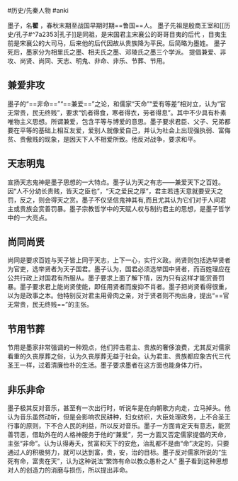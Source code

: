 #历史/先秦人物  #anki

墨子，名**翟** ，春秋末期至战国早期时期==鲁国==人。
墨子先祖是殷商王室和[[历史/孔子#^7a2353|孔子]]是同祖，是宋国君主宋襄公的哥哥目夷的后代 ，目夷生前是宋襄公的大司马，后来他的后代因故从贵族降为平民。后简略为墨姓。
墨子死后，墨家分为相里氏之墨、相夫氏之墨、邓陵氏之墨三个学派。
提倡兼爱、非攻、尚贤、尚同、天志、明鬼、非命、非乐、节葬、节用。

## 兼爱非攻

墨子的“==非命==”“==兼爱==”之论，和儒家“天命”“爱有等差”相对立，认为“官无常贵，民无终贱”，要求“饥者得食，寒者得衣，劳者得息”。其中不少具有朴素唯物主义思想。所谓兼爱，包含平等与博爱的意思。墨子要求君臣、父子、兄弟都要在平等的基础上相互友爱，爱别人就像爱自己，并认为社会上出现强执弱、富侮贫、贵傲贱的现象，是因天下人不相爱所致。他反对战争，要求和平。 

## 天志明鬼

宣扬天志鬼神是墨子思想的一大特点。墨子认为天之有志——兼爱天下之百姓。因“人不分幼长贵贱，皆天之臣也”，“天之爱民之厚”，君主若违天意就要受天之罚，反之，则会得天之赏。墨子不仅坚信鬼神其有,而且尤其认为它们对于人间君主或贵族会赏善罚暴。墨子宗教哲学中的天赋人权与制约君主的思想，是墨子哲学中的一大亮点。

## 尚同尚贤

尚同是要求百姓与天子皆上同于天志，上下一心，实行义政。尚贤则包括选举贤者为官吏，选举贤者为天子国君。墨子认为，国君必须选举国中贤者，而百姓理应在公共行政上对国君有所服从。墨子要求上面了解下情，因为只有这样才能赏善罚暴。墨子要求君上能尚贤使能，即任用贤者而废抑不肖者。墨子把尚贤看得很重，以为是政事之本。他特别反对君主用骨肉之亲，对于贤者则不拘出身，提出“==官无常贵，民无终贱==”的主张。 

## 节用节葬

节用是墨家非常强调的一种观点，他们抨击君主、贵族的奢侈浪费，尤其反对儒家看重的久丧厚葬之俗，认为久丧厚葬无益于社会。认为君主、贵族都应象古代三代圣王一样，过着清廉俭朴的生活。墨子要求墨者在这方面也能身体力行。

## 非乐非命

墨子极其反对音乐，甚至有一次出行时，听说车是在向朝歌方向走，立马掉头。他认为音乐虽然动听，但是会影响农民耕种，妇女纺织，大臣处理政务，上不合圣王行事的原则，下不合人民的利益，所以反对音乐。墨子一方面肯定天有意志，能赏善罚恶，借助外在的人格神服务于他的“兼爱”，另一方面又否定儒家提倡的天命，主张“非命”。认为认得寿夭，贫富和天下的安危，治乱都不是由“命”决定的，只要通过人的积极努力，就可以达到富，贵，安，治的目标。墨子反对儒家所说的“生死有命，富贵在天”，认为这种说法“繁饰有命以教众愚朴之人” 墨子看到这种思想对人的创造力的消磨与损伤，所以提出非命。

